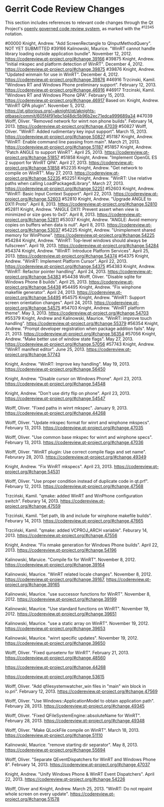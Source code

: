 # Gerrit Code Review Changes

This section includes references to relevant code changes through the Qt Project's [openly governed code review system](https://codereview.qt-project.org/), as marked with the <sup>#12345</sup> notation.

#00000 Knight, Andrew. "Add ScreenRectangle to QInputMethodQuery". NOT YET SUBMITTED
#39166 Kalinowski, Maurice. "WinRT cannot handle library loading outside application bundle". November 12, 2012. https://codereview.qt-project.org/#change,39166
#39875 Knight, Andrew. "Initial mkspec and platform detection of WinRT". December 4, 2012. https://codereview.qt-project.org/#change,39875
#39876 Knight, Andrew. "Updated winmain for use in WinRT". December 4, 2012. https://codereview.qt-project.org/#change,39876
#46916 Trzcinski, Kamil. "Windows RT and Windows Phone preliminary support". February 12, 2013. https://codereview.qt-project.org/#change,46916
#46917 Trzcinski, Kamil. "Windows RT and Windows Phone QPA". February 15, 2013. https://codereview.qt-project.org/#change,46917 Based on: Knight, Andrew. "WinRT QPA plugin". November 5, 2012. https://qt.gitorious.org/~aknight/qt/aknights-qtbase/commit/605f4f91ebc1d48dc5b96b2ec71edca999689a34
#47039 Wolff, Oliver. "Removed network for winrt non phone builds". February 14, 2013. https://codereview.qt-project.org/#change,47039
#50827 Wolff, Oliver. "WinRT: Added rudimentary key input support". March 15, 2013. https://codereview.qt-project.org/#change,50827
#51187 Knight, Andrew. "WinRT: Enable command line passing from main". March 21, 2013. https://codereview.qt-project.org/#change,51187
#51857 Knight, Andrew. "Patch ANGLE to support WinRT". April 25, 2013. https://codereview.qt-project.org/#change,51857
#51858 Knight, Andrew. "Implement OpenGL ES 2 support for WinRT QPA". April 27, 2013. https://codereview.qt-project.org/#change,51858
#52235 Knight, Andrew. "Get network to compile on WinRT". May 27, 2013. https://codereview.qt-project.org/#change,52235
#52251 Knight, Andrew. "WinRT: Use relative paths when calling LoadPackagedLibrary". March 27, 2013. https://codereview.qt-project.org/#change,52251
#52603 Knight, Andrew. "WinRT: Basic Input Context Support". April 22, 2013. https://codereview.qt-project.org/#change,52603
#52810 Knight, Andrew. "Upgrade ANGLE to DX11 Proto". April 8, 2013. https://codereview.qt-project.org/#change,52810
#52811 Knight, Andrew. "ANGLE DX11: Prevent assert when view is minimized or size goes to 0x0". April 8, 2013. https://codereview.qt-project.org/#change,52811
#53037 Knight, Andrew. "ANGLE: Avoid memory copies on buffers when data is null". April 8, 2013. https://codereview.qt-project.org/#change,53037
#54225 Knight, Andrew. "Unimplement shared memory for WinPhone". https://codereview.qt-project.org/#change,54225
#54284 Knight, Andrew. "WinRT: Top-level windows should always be fullscreen". April 19, 2013. https://codereview.qt-project.org/#change,54284
#54374 Knight, Andrew. "WinRT: Introduce Platform Services". April 25, 2013. https://codereview.qt-project.org/#change,54374
#54375 Knight, Andrew. "WinRT: Implement Platform Cursor". April 22, 2013. https://codereview.qt-project.org/#change,54375
#54383 Knight, Andrew. "WinRT: Refactor pointer handling". April 24, 2013. https://codereview.qt-project.org/#change,54383
#54438 Wolff, Oliver. "Disable sqlite for Windows Phone 8 builds". April 25, 2013. https://codereview.qt-project.org/#change,54438
#54495 Knight, Andrew. "Fix winphone makefile generator". April 24, 2013. https://codereview.qt-project.org/#change,54495
#54575 Knight, Andrew. "WinRT: Support screen orientation changes". April 24, 2013. https://codereview.qt-project.org/#change,54575
#54703 Knight, Andrew. "WinRT platform theme". May 3, 2013. https://codereview.qt-project.org/#change,54703
#55379 Knight, Andrew and Kalinowski, Maurice. "WinRT: improve touch handling". https://codereview.qt-project.org/#change,55379
#56354 Knight, Andrew. "Prompt developer registration when package addition fails". May 21, 2013. https://codereview.qt-project.org/#change,56354
#57056 Knight, Andrew. "Make better use of window state flags". May 27, 2013. https://codereview.qt-project.org/#change,57056
#57743 Knight, Andrew. "WinRT manifest editor". June 25, 2013. https://codereview.qt-project.org/#change,57743

Knight, Andrew. "WinRT: Improve key handling". May 19, 2013. https://codereview.qt-project.org/#change,56450

Knight, Andrew. "Disable cursor on Windows Phone". April 23, 2013. https://codereview.qt-project.org/#change,54548

Knight, Andrew. "Don't use dirty flip on phone". April 23, 2013. https://codereview.qt-project.org/#change,54547



Wolff, Oliver. "Fixed paths in winrt mkspec". January 9, 2013. https://codereview.qt-project.org/#change,44268

Wolff, Oliver. "Update mkspec format for winrt and winphone mkspecs". February 13, 2013. https://codereview.qt-project.org/#change,47035

Wolff, Oliver. "Use common base mkspec for winrt and winphone specs". February 13, 2013. https://codereview.qt-project.org/#change,47036

Wolff, Oliver. "WinRT plugin: Use correct compile flags and set name". Februrary 28, 2013. https://codereview.qt-project.org/#change,49349

Knight, Andrew. "Fix WinRT mkspecs". April 23, 2013. https://codereview.qt-project.org/#change,54531

Wolff, Oliver. "Use proper condition instead of duplicate code in qt.prf". February 12, 2013. https://codereview.qt-project.org/#change,47568

Trzciński, Kamil. "qmake: added WinRT and WinPhone configuration switch". Feburary 14, 2013. https://codereview.qt-project.org/#change,47559

Trzciński, Kamil. "Set path, lib and include for winphone makefile builds". Feburary 14, 2013. https://codereview.qt-project.org/#change,47665

Trzciński, Kamil. "qmake: added VCPROJ_ARCH variable". Feburary 14, 2013. https://codereview.qt-project.org/#change,47556

Knight, Andrew. "Fix nmake generation for Windows Phone builds". April 22, 2013. https://codereview.qt-project.org/#change,54196

Kalinowski, Maruice. "Compile fix for WinRT". November 8, 2012. https://codereview.qt-project.org/#change,39164

Kalinowski, Maurice. "WinRT related locale changes". November 8, 2012. https://codereview.qt-project.org/#change,39167, https://codereview.qt-project.org/#change,39165

Kalinowski, Maurice. "use successor functions for WinRT". November 8, 2012. https://codereview.qt-project.org/#change,39199

Kalinowski, Maurice. "Use standard functions on WinRT". November 19, 2012. https://codereview.qt-project.org/#change,39651

Kalinowski, Maurice. "use a static array on WinRT". November 19, 2012. https://codereview.qt-project.org/#change,39653

Kalinowski, Maurice. "winrt specific updates". November 19, 2012. https://codereview.qt-project.org/#change,39650

Wolff, Oliver. "Fixed qunsetenv for WinRT". February 21, 2013. https://codereview.qt-project.org/#change,48560

https://codereview.qt-project.org/#change,44268

https://codereview.qt-project.org/#change,53615

Wolff, Oliver. "Add qfilesystemwatcher_win files in "main" win block in io.pri". February 12, 2013. https://codereview.qt-project.org/#change,47569

Wolff, Oliver. "Use Windows::ApplicationModel to obtain application path". February 28, 2013. https://codereview.qt-project.org/#change,49345

Wolff, Oliver. "Fixed QFileSystemEngine::absoluteName for WinRT". February 28, 2013. https://codereview.qt-project.org/#change,49348

Wolff, Oliver. "Make QLockFile compile on WinRT". March 18, 2013. https://codereview.qt-project.org/#change,51110

Kalinowski, Maurice. "remove starting dir separator". May 8, 2013. https://codereview.qt-project.org/#change,55694

Wolff, Oliver. "Separate QEventDispatchers for WinRT and Windows Phone 8". February 14, 2013. https://codereview.qt-project.org/#change,47037

Knight, Andrew. "Unify Windows Phone & WinRT Event Dispatchers". April 22, 2013. https://codereview.qt-project.org/#change,54226

Wolff, Oliver and Knight, Andrew. March 25, 2013. "WinRT: Do not repaint whole screen on every update". https://codereview.qt-project.org/#change,51578

